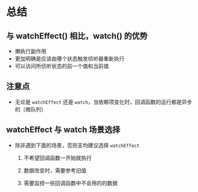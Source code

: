 # 总结

## 与 watchEffect() 相比，watch() 的优势

+ 懒执行副作用
+ 更加明确是应该由哪个状态触发侦听器重新执行
+ 可以访问所侦听状态的前一个值和当前值

## 注意点

- 无论是 `watchEffect` 还是 `watch`，当依赖项变化时，回调函数的运行都是异步的（微队列）

## watchEffect 与 watch 场景选择

+ 除非遇到下面的场景，否则支均建议选择 `watchEffect`

  1. 不希望回调函数一开始就执行

  2. 数据改变时，需要参考旧值

  3. 需要监控一些回调函数中不会用的的数据
